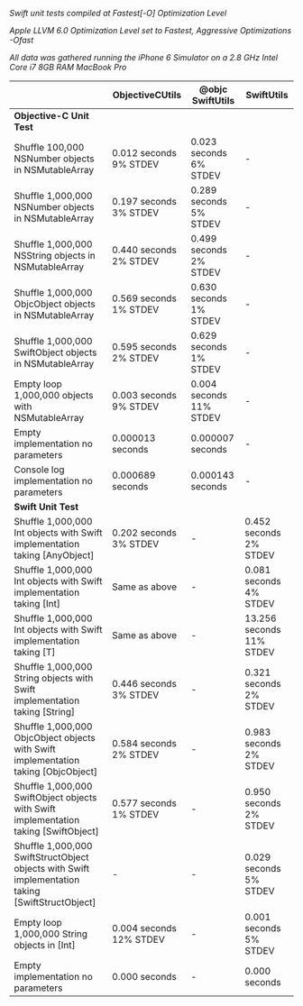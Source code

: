 *Swift unit tests compiled at Fastest[-O] Optimization Level*

*Apple LLVM 6.0 Optimization Level set to Fastest, Aggressive Optimizations -Ofast*

*All data was gathered running the iPhone 6 Simulator on a 2.8 GHz Intel Core i7 8GB RAM MacBook Pro*


|| ObjectiveCUtils| @objc SwiftUtils| SwiftUtils|
|---|---|---|---|
|**Objective-C Unit Test**|
|Shuffle 100,000 NSNumber objects in NSMutableArray| 0.012 seconds 9% STDEV| 0.023 seconds 6% STDEV|-|
|Shuffle 1,000,000 NSNumber objects in NSMutableArray| 0.197 seconds 3% STDEV| 0.289 seconds 5% STDEV|-|
|Shuffle 1,000,000 NSString objects in NSMutableArray| 0.440 seconds 2% STDEV| 0.499 seconds 2% STDEV|-|
|Shuffle 1,000,000 ObjcObject objects in NSMutableArray| 0.569 seconds 1% STDEV| 0.630 seconds 1% STDEV|-|
|Shuffle 1,000,000 SwiftObject objects in NSMutableArray| 0.595 seconds 2% STDEV| 0.629 seconds 1% STDEV|-|
|Empty loop 1,000,000 objects with NSMutableArray| 0.003 seconds 9% STDEV| 0.004 seconds 11% STDEV|-|
|Empty implementation no parameters| 0.000013 seconds| 0.000007 seconds|-|
|Console log implementation no parameters| 0.000689 seconds| 0.000143 seconds|-|
|**Swift Unit Test**|
|Shuffle 1,000,000 Int objects with Swift implementation taking [AnyObject]| 0.202 seconds 3% STDEV |-| 0.452 seconds 2% STDEV|
|Shuffle 1,000,000 Int objects with Swift implementation taking [Int]| Same as above |-| 0.081 seconds 4% STDEV|
|Shuffle 1,000,000 Int objects with Swift implementation taking [T]| Same as above |-| 13.256 seconds 11% STDEV|
|Shuffle 1,000,000 String objects with Swift implementation taking [String]| 0.446 seconds 3% STDEV |-| 0.321 seconds 2% STDEV|
|Shuffle 1,000,000 ObjcObject objects with Swift implementation taking [ObjcObject]| 0.584 seconds 2% STDEV |-| 0.983 seconds 2% STDEV|
|Shuffle 1,000,000 SwiftObject objects with Swift implementation taking [SwiftObject]| 0.577 seconds 1% STDEV |-| 0.950 seconds 2% STDEV|
|Shuffle 1,000,000 SwiftStructObject objects with Swift implementation taking [SwiftStructObject]|-|-| 0.029 seconds 5% STDEV|
|Empty loop 1,000,000 String objects in [Int]| 0.004 seconds 12% STDEV |-| 0.001 seconds 5% STDEV|
|Empty implementation no parameters| 0.000 seconds |-| 0.000 seconds|

